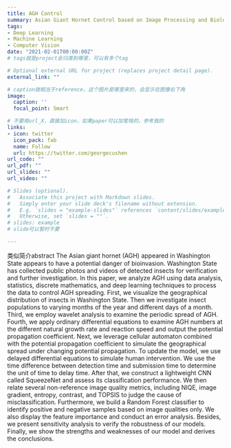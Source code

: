 ```yaml
---
title: AGH Control
summary: Asian Giant Hornet Control based on Image Processing and Biological Dispersal
tags:
- Deep Learning
- Machine Learning
- Computer Vision
date: "2021-02-01T00:00:00Z"
# tags就是project会归类到哪里，可以有多个tag

# Optional external URL for project (replaces project detail page).
external_link: ""

# caption就相当于reference，这个图片是哪里来的，会显示在图像右下角
image:
  caption: ''
  focal_point: Smart

# 不要用url_X，直接加icon，如果paper可以加笔啥的，参考我的
links:
- icon: twitter
  icon_pack: fab
  name: Follow
  url: https://twitter.com/georgecushen
url_code: ""
url_pdf: ""
url_slides: ""
url_video: ""

# Slides (optional).
#   Associate this project with Markdown slides.
#   Simply enter your slide deck's filename without extension.
#   E.g. `slides = "example-slides"` references `content/slides/example-slides.md`.
#   Otherwise, set `slides = ""`.
# slides: example
# slide可以暂时不要

---
```

类似简介abstract
The Asian giant hornet (AGH) appeared in Washington State appears to have a potential danger of bioinvasion. Washington State has collected public photos and videos of detected insects for verification and further investigation. In this paper, we analyze AGH using data analysis, statistics, discrete mathematics, and deep learning techniques to process the data to control AGH spreading. First, we visualize the geographical distribution of insects in Washington State. Then we investigate insect populations to varying months of the year and different days of a month. Third, we employ wavelet analysis to examine the periodic spread of AGH. Fourth, we apply ordinary differential equations to examine AGH numbers at the different natural growth rate and reaction speed and output the potential propagation coefficient. Next, we leverage cellular automaton combined with the potential propagation coefficient to simulate the geographical spread under changing potential propagation. To update the model, we use delayed differential equations to simulate human intervention. We use the time difference between detection time and submission time to determine the unit of time to delay time. After that, we construct a lightweight CNN called SqueezeNet and assess its classification performance. We then relate several non-reference image quality metrics, including NIQE, image gradient, entropy, contrast, and TOPSIS to judge the cause of misclassification. Furthermore, we build a Random Forest classifier to identify positive and negative samples based on image qualities only. We also display the feature importance and conduct an error analysis. Besides, we present sensitivity analysis to verify the robustness of our models. Finally, we show the strengths and weaknesses of our model and derives the conclusions.


